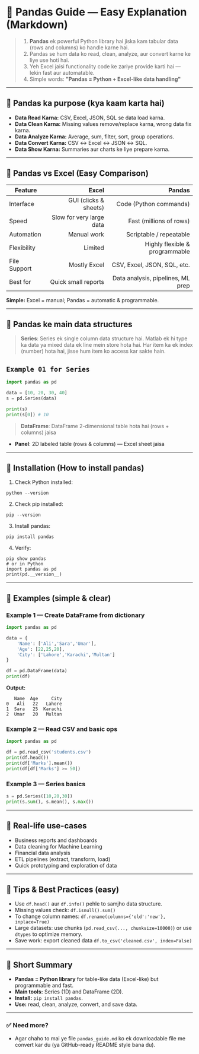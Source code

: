 # 🐼 Pandas Guide — Easy Explanation (Markdown)

> 1. **Pandas** ek powerful Python library hai jiska kam tabular data (rows and columns) ko handle karne hai. <br>
> 2. Pandas se hum data ko read, clean, analyze, aur convert karne ke liye use hoti hai. <br>
> 3. Yeh Excel jaisi functionality code ke zariye provide karti hai — lekin fast aur automatable.
> 4. Simple words: **"Pandas = Python + Excel-like data handling"**

---

## 🔹 Pandas ka purpose (kya kaam karta hai)

* **Data Read Karna:** CSV, Excel, JSON, SQL se data load karna.
* **Data Clean Karna:** Missing values remove/replace karna, wrong data fix karna.
* **Data Analyze Karna:** Average, sum, filter, sort, group operations.
* **Data Convert Karna:** CSV ↔ Excel ↔ JSON ↔ SQL.
* **Data Show Karna:** Summaries aur charts ke liye prepare karna.

---

## 🔹 Pandas vs Excel (Easy Comparison)

| Feature      |                    Excel |                            Pandas |
| ------------ | -----------------------: | --------------------------------: |
| Interface    |    GUI (clicks & sheets) |            Code (Python commands) |
| Speed        | Slow for very large data |           Fast (millions of rows) |
| Automation   |              Manual work |           Scriptable / repeatable |
| Flexibility  |                  Limited |    Highly flexible & programmable |
| File Support |             Mostly Excel |       CSV, Excel, JSON, SQL, etc. |
| Best for     |      Quick small reports | Data analysis, pipelines, ML prep |

**Simple:** Excel = manual; Pandas = automatic & programmable.

---

## 🔹 Pandas ke main data structures
> 
> **Series**: Series ek single column data structure hai.
> Matlab ek hi type ka data ya mixed data ek line mein store hota hai.
> Har item ka ek index (number) hota hai, jisse hum item ko access kar sakte hain.

## `Example 01 for Series`
```py
import pandas as pd

data = [10, 20, 30, 40]
s = pd.Series(data)

print(s)
print(s[0]) # 10
```

> **DataFrame**: DataFrame 2-dimensional table hota hai (rows + columns) jaisa
> 
* **Panel**: 2D labeled table (rows & columns) — Excel sheet jaisa

---

## 🔹 Installation (How to install pandas)

1. Check Python installed:

```
python --version
```

2. Check pip installed:

```
pip --version
```

3. Install pandas:

```
pip install pandas
```

4. Verify:

```
pip show pandas
# or in Python
import pandas as pd
print(pd.__version__)
```

---

## 🔹 Examples (simple & clear)

### Example 1 — Create DataFrame from dictionary

```python
import pandas as pd

data = {
    'Name': ['Ali','Sara','Umar'],
    'Age': [22,25,20],
    'City': ['Lahore','Karachi','Multan']
}

df = pd.DataFrame(data)
print(df)
```

**Output:**

```
   Name  Age     City
0   Ali   22   Lahore
1  Sara   25  Karachi
2  Umar   20   Multan
```

### Example 2 — Read CSV and basic ops

```python
import pandas as pd

df = pd.read_csv('students.csv')
print(df.head())
print(df['Marks'].mean())
print(df[df['Marks'] >= 50])
```

### Example 3 — Series basics

```python
s = pd.Series([10,20,30])
print(s.sum(), s.mean(), s.max())
```

---

## 🔹 Real-life use-cases

* Business reports and dashboards
* Data cleaning for Machine Learning
* Financial data analysis
* ETL pipelines (extract, transform, load)
* Quick prototyping and exploration of data

---

## 🔹 Tips & Best Practices (easy)

* Use `df.head()` aur `df.info()` pehle to samjho data structure.
* Missing values check: `df.isnull().sum()`
* To change column names: `df.rename(columns={'old':'new'}, inplace=True)`
* Large datasets: use chunks (`pd.read_csv(..., chunksize=10000)`) or use `dtypes` to optimize memory.
* Save work: export cleaned data `df.to_csv('cleaned.csv', index=False)`

---

## 🔹 Short Summary

* **Pandas = Python library** for table-like data (Excel-like) but programmable and fast.
* **Main tools:** Series (1D) and DataFrame (2D).
* **Install:** `pip install pandas`.
* **Use:** read, clean, analyze, convert, and save data.

---

### ✅ Need more?

* Agar chaho to mai ye file `pandas_guide.md` ko ek downloadable file me convert kar du (ya GitHub-ready README style bana du).
